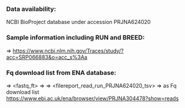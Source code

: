 ### Data availability:
NCBI BioProject database under accession PRJNA624020

### Sample information including RUN and BREED:
=> <Metadata>
https://www.ncbi.nlm.nih.gov/Traces/study/?acc=SRP066883&o=acc_s%3Aa

### Fq download list from ENA database:
<Show Column Selection> => <fastq_ft> => <Download report:TSV> => <filereport_read_run_PRJNA624020_tsv> => as Fq download list  
https://www.ebi.ac.uk/ena/browser/view/PRJNA304478?show=reads

